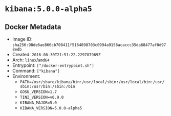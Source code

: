 # `kibana:5.0.0-alpha5`

## Docker Metadata

- Image ID: `sha256:98de6ae866cb708411f5164898703c0994a9156acaccc35da68477af0d978edb`
- Created: `2016-08-30T21:51:22.229787969Z`
- Arch: `linux`/`amd64`
- Entrypoint: `["/docker-entrypoint.sh"]`
- Command: `["kibana"]`
- Environment:
  - `PATH=/usr/share/kibana/bin:/usr/local/sbin:/usr/local/bin:/usr/sbin:/usr/bin:/sbin:/bin`
  - `GOSU_VERSION=1.7`
  - `TINI_VERSION=v0.9.0`
  - `KIBANA_MAJOR=5.0`
  - `KIBANA_VERSION=5.0.0-alpha5`
